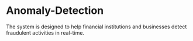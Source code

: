 # Anomaly-Detection
 The system is designed to help financial institutions and businesses detect fraudulent activities in real-time.
